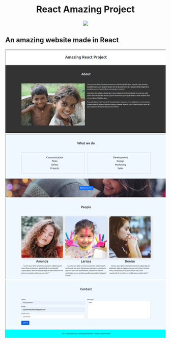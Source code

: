 <h1 align="center">React Amazing Project</h1>

<p align="center">
  <a href="https://skillicons.dev">
    <img src="https://skillicons.dev/icons?i=react" />
  </a>
</p>

<h2 align=""center">An amazing website made in React</h2>

![Website](public/img/1.png)
![Website](public/img/2.png)
![Website](public/img/3.png)
![Website](public/img/4.png)
